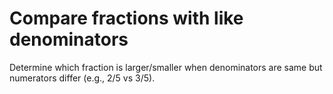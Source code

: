 # Compare fractions with like denominators

Determine which fraction is larger/smaller when denominators are same but numerators differ (e.g., 2/5 vs 3/5).
